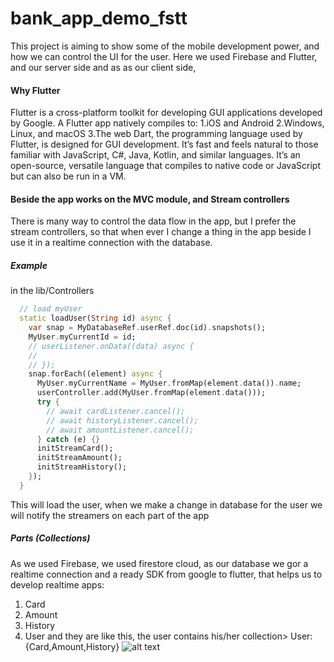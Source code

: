 # bank_app_demo_fstt
This project is aiming to show some of the mobile development power, and how we can control the UI for the user.
Here we used Firebase and Flutter, and our server side and as as our client side,

#### Why Flutter
Flutter is a cross-platform toolkit for developing GUI applications developed by Google. A Flutter app natively compiles to:
1.iOS and Android
2.Windows, Linux, and macOS
3.The web
Dart, the programming language used by Flutter, is designed for GUI development. It’s fast and feels natural to those familiar with JavaScript, C#, Java, Kotlin, and similar languages. It’s an open-source,
versatile language that compiles to native code or JavaScript but can also be run in a VM.
#### Beside the app works on the MVC module, and Stream controllers
There is many way to control the data flow in the app, but I prefer the stream controllers, so that when ever I change a thing in the app
beside I use it in a realtime connection with the database.
##### Example
in the lib/Controllers
```dart
  // load myUser
  static loadUser(String id) async {
    var snap = MyDatabaseRef.userRef.doc(id).snapshots();
    MyUser.myCurrentId = id;
    // userListener.onData((data) async {
    //
    // });
    snap.forEach((element) async {
      MyUser.myCurrentName = MyUser.fromMap(element.data()).name;
      userController.add(MyUser.fromMap(element.data()));
      try {
        // await cardListener.cancel();
        // await historyListener.cancel();
        // await amountListener.cancel();
      } catch (e) {}
      initStreamCard();
      initStreamAmount();
      initStreamHistory();
    });
  }
```
This will load the user, when we make a change in database for the user we will notify the streamers on each part of the app
##### Parts (Collections)
 As we used Firebase, we used firestore cloud, as our database we gor a realtime connection and a ready SDK from google to flutter, that helps us to develop realtime apps:
 1. Card
 2. Amount
 3. History
 4. User
 and they are like this, the user contains his/her collection> User:{Card,Amount,History}
![alt text](https://firebasestorage.googleapis.com/v0/b/app-testing-94136.appspot.com/o/Posts_Image%2Fstorage%2FScreenshot%20from%202021-01-09%2013-44-02.png?alt=media&token=affae714-a72f-4ccd-aa69-e0a4872a2f0a)

